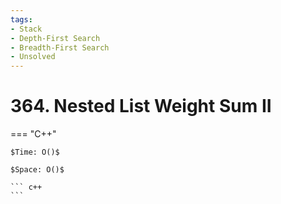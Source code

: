 ```yaml
---
tags:
- Stack
- Depth-First Search
- Breadth-First Search
- Unsolved
---
```



# 364. Nested List Weight Sum II

=== "C++"

    $Time: O()$

    $Space: O()$

    ``` c++
    ```